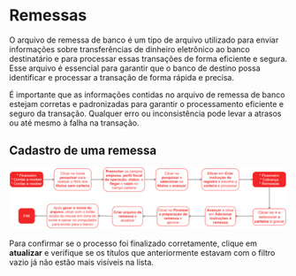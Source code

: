 # Remessas

O arquivo de remessa de banco é um tipo de arquivo utilizado para enviar informações sobre transferências de dinheiro eletrônico ao banco destinatário e para processar essas transações de forma eficiente e segura. Esse arquivo é essencial para garantir que o banco de destino possa identificar e processar a transação de forma rápida e precisa.

É importante que as informações contidas no arquivo de remessa de banco estejam corretas e padronizadas para garantir o processamento eficiente e seguro da transação. Qualquer erro ou inconsistência pode levar a atrasos ou até mesmo à falha na transação.

## Cadastro de uma remessa

![Remessa](batchRequest.png)

Para confirmar se o processo foi finalizado corretamente, clique em **atualizar** e verifique se os títulos que anteriormente estavam com o filtro vazio já não estão mais visíveis na lista.